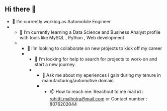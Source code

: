 ## Hi there 👋
- 🔭 I’m currently working as Automobile Engineer
- - 🌱 I’m currently learning a Data Science and Business Analyst profile with tools like MySQL , Python , Web development
  - - 👯 I’m looking to collaborate on new projects to kick off my career
    - - 🤔 I’m looking for help to search for projects to work-on and start a new journey.
      - - 💬 Ask me about my eperiences I gain during my tenure in manufacturing/automotive domain
        - - 📫 How to reach me: Reachout to me mail id : rohittt.malhotra@mail.com or Contact number : 8076202044


<!--
**rohitmalhotra7/rohitmalhotra7** is a ✨ _special_ ✨ repository because its `README.md` (this file) appears on your GitHub profile.

Here are some ideas to get you started:

- 🔭 I’m currently working on ...
- 🌱 I’m currently learning ...
- 👯 I’m looking to collaborate on ...
- 🤔 I’m looking for help with ...
- 💬 Ask me about ...
- 📫 How to reach me: ...
- 😄 Pronouns: ...
- ⚡ Fun fact: ...
-->
